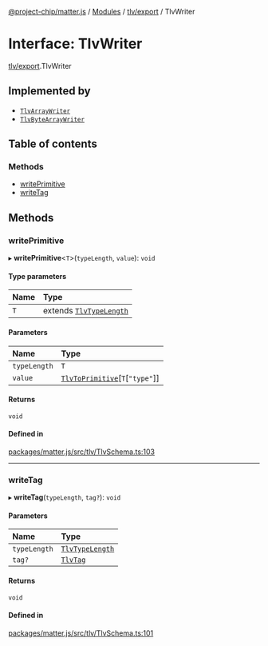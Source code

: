 [@project-chip/matter.js](../README.md) / [Modules](../modules.md) / [tlv/export](../modules/tlv_export.md) / TlvWriter

# Interface: TlvWriter

[tlv/export](../modules/tlv_export.md).TlvWriter

## Implemented by

- [`TlvArrayWriter`](../classes/tlv_export.TlvArrayWriter.md)
- [`TlvByteArrayWriter`](../classes/tlv_export.TlvByteArrayWriter.md)

## Table of contents

### Methods

- [writePrimitive](tlv_export.TlvWriter.md#writeprimitive)
- [writeTag](tlv_export.TlvWriter.md#writetag)

## Methods

### writePrimitive

▸ **writePrimitive**\<`T`\>(`typeLength`, `value`): `void`

#### Type parameters

| Name | Type |
| :------ | :------ |
| `T` | extends [`TlvTypeLength`](../modules/tlv_export.md#tlvtypelength) |

#### Parameters

| Name | Type |
| :------ | :------ |
| `typeLength` | `T` |
| `value` | [`TlvToPrimitive`](../modules/tlv_export.md#tlvtoprimitive)[`T`[``"type"``]] |

#### Returns

`void`

#### Defined in

[packages/matter.js/src/tlv/TlvSchema.ts:103](https://github.com/project-chip/matter.js/blob/3adaded6/packages/matter.js/src/tlv/TlvSchema.ts#L103)

___

### writeTag

▸ **writeTag**(`typeLength`, `tag?`): `void`

#### Parameters

| Name | Type |
| :------ | :------ |
| `typeLength` | [`TlvTypeLength`](../modules/tlv_export.md#tlvtypelength) |
| `tag?` | [`TlvTag`](../modules/tlv_export.md#tlvtag) |

#### Returns

`void`

#### Defined in

[packages/matter.js/src/tlv/TlvSchema.ts:101](https://github.com/project-chip/matter.js/blob/3adaded6/packages/matter.js/src/tlv/TlvSchema.ts#L101)
